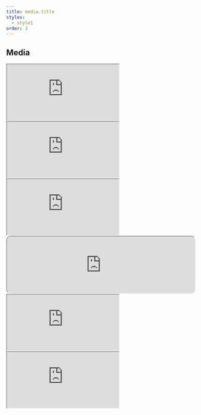 ```yaml
---
title: media.title
styles:
  - style1
order: 3
---
```


## Media

<div class="row" markdown="block">
<div class="col-6 col-12-medium" markdown="block">
<iframe class="spotify-embed" src="https://open.spotify.com/embed/album/6bccmzL7XBpGXLSL8iX6tk?utm_source=generator" allowfullscreen="" allow="autoplay; clipboard-write; encrypted-media; fullscreen; picture-in-picture" loading="lazy"></iframe>
<iframe class="youtube-embed" src="https://www.youtube.com/embed/sSjI5iqP_Uw?si=GR894iSbkd4QOK9u" title="YouTube video player" allow="accelerometer; autoplay; clipboard-write; encrypted-media; gyroscope; picture-in-picture; web-share" allowfullscreen loading="lazy"></iframe>
<iframe class="youtube-embed" src="https://www.youtube.com/embed/NGa2j7zgV0E?si=rxUziBy7AOiv_p7k" title="YouTube video player" allow="accelerometer; autoplay; clipboard-write; encrypted-media; gyroscope; picture-in-picture; web-share" allowfullscreen loading="lazy"></iframe>
</div>
<div class="col-6 col-12-medium" markdown="block">
<iframe style="border-radius:12px" src="https://open.spotify.com/embed/album/37w1i8cexOz13aSlKXMcne?utm_source=generator" width="100%" height="152" allowfullscreen="" allow="autoplay; clipboard-write; encrypted-media; fullscreen; picture-in-picture" loading="lazy"></iframe>
<iframe class="youtube-embed" src="https://www.youtube.com/embed/MXrltM-9l54?si=CON21H5aVPuBfR7K" title="YouTube video player" allow="accelerometer; autoplay; clipboard-write; encrypted-media; gyroscope; picture-in-picture; web-share" allowfullscreen loading="lazy"></iframe>
<iframe class="youtube-embed" src="https://www.youtube.com/embed/C5bCbI48-RU?si=0u1OowcR-jYcbNN6" title="YouTube video player" allow="accelerometer; autoplay; clipboard-write; encrypted-media; gyroscope; picture-in-picture; web-share" allowfullscreen loading="lazy"></iframe>
</div>
</div>